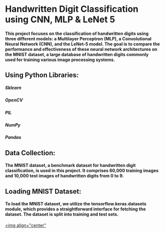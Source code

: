 # Handwritten Digit Classification using CNN, MLP & LeNet 5
#### This project focuses on the classification of handwritten digits using three different models: a Multilayer Perceptron (MLP), a Convolutional Neural Network (CNN), and the LeNet-5 model. The goal is to compare the performance and effectiveness of these neural network architectures on the MNIST dataset, a large database of handwritten digits commonly used for training various image processing systems.

## Using Python Libraries:
##### Sklearn
##### OpenCV
##### PIL
##### NumPy
##### Pandas

## Data Collection:

#### The MNIST dataset, a benchmark dataset for handwritten digit classification, is used in this project. It comprises 60,000 training images and 10,000 test images of handwritten digits from 0 to 9.

## Loading MNIST Dataset:

#### To load the MNIST dataset, we utilize the tensorflow.keras.datasets module, which provides a straightforward interface for fetching the dataset. The dataset is split into training and test sets.
<a href="C:\Users\mughe\OneDrive\Pictures\Screenshots\Screenshot 2024-06-25 200809.png" target="blank"><img align="center"


